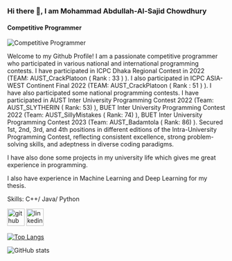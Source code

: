 ### Hi there 👋, I am Mohammad Abdullah-Al-Sajid Chowdhury 
#### Competitive Programmer
![Competitive Programmer](https://media.licdn.com/dms/image/D5603AQEj3WsXYz4XrA/profile-displayphoto-shrink_800_800/0/1692458194313?e=1698278400&v=beta&t=XxUgZ9gp5YsYdGPZQouJuWAc0a6FGumFVutZj9kOksk)

Welcome to my Github Profile!
I am a passionate competitive programmer who participated in various national and international programming contests. I have participated in ICPC Dhaka Regional Contest in 2022
(TEAM: AUST_CrackPlatoon ( Rank : 33 ) ). I also participated in ICPC ASIA-WEST Continent Final 2022
(TEAM: AUST_CrackPlatoon ( Rank : 51 ) ). I have also participated some national programming contests. 
I have participated in AUST Inter University Programming Contest 2022 
(Team: AUST_SLYTHERIN ( Rank: 53) ), BUET Inter University Programming Contest 2022 
(Team: AUST_SillyMistakes ( Rank: 74) ), BUET Inter University Programming Contest 2023 
(Team: AUST_Badamtola ( Rank: 86) ). Secured 1st, 2nd, 3rd, and 4th positions in different editions of the Intra-University Programming Contest, reflecting consistent excellence, strong problem-solving skills, and adeptness in diverse coding paradigms.

I have also done some projects in my university life which gives me great experience in programming.

I also have experience in Machine Learning and Deep Learning for my thesis.


Skills: C++/ Java/ Python
 


[<img src='https://cdn.jsdelivr.net/npm/simple-icons@3.0.1/icons/github.svg' alt='github' height='40'>](https://github.com/SajidAbdullah729)  [<img src='https://cdn.jsdelivr.net/npm/simple-icons@3.0.1/icons/linkedin.svg' alt='linkedin' height='40'>](https://www.linkedin.com/in/https://www.linkedin.com/in/mohammad-abdullah-al-sajid-chowdhury-aa6243201//)  

[![Top Langs](https://github-readme-stats.vercel.app/api/top-langs/?username=SajidAbdullah729)](https://github.com/anuraghazra/github-readme-stats)

![GitHub stats](https://github-readme-stats.vercel.app/api?username=SajidAbdullah729&show_icons=true&count_private=true)  

